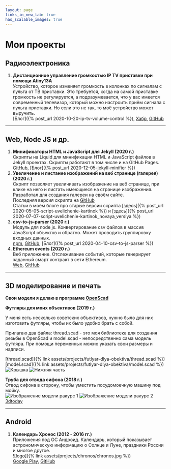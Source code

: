 ```yaml
---
layout: page
links_in_new_tab: true
has_scalable_images: true
---
```

# Мои проекты
## Радиоэлектроника
1. **Дистанционное управление громкостью IP TV приставки при помощи Atiny13A**  
Устройство, которое изменяет громкость в колонках по сигналам с пульта от ТВ приставки. Это требуется, когда на самой приставке громкость не регулируется, а подразумевается, что у вас имеется современный телевизор, который можно настроить приём сигнала с пульта приставки. Но если это не так, то моё устройство может выручить.  
[Блог]({% post_url 2020-10-20-ip-tv-volume-control %}), [Хабр](https://habr.com/ru/post/524592/), [GitHub](https://github.com/Mendeo/RostelekomSound)

---
## Web, Node JS и др.
1. **Минификаторы HTML и JavaScript для Jekyll (2020 г.)**  
Скрипты на Liquid для минификации HTML и JavaScript файлов в Jekyll проектах. Скрипты работают в том числе и на GitHub Pages.  
[GitHub](https://github.com/Mendeo/jekyll-minifier), [Блог]({% post_url 2020-12-05-jekyll-minifier %})  
1. **Увеличение и листание изображений на веб странице (галерея) (2020 г.)**  
Скрипт позволяет увеличивать изображение на веб странице, при клике на него и листать имеющиеся на странице изображения. Разработал для создания галереи на своём сайте.  
Последняя версия скрипта на [GitHub](https://github.com/Mendeo/image_enlarger)  
Статьи в моём блоге про старые версии скрипта [здесь]({% post_url 2020-05-05-script-uvelichenie-kartinok %}) и [здесь]({% post_url 2020-07-07-script-uvelichenie-kartinok_novaya_versiya %})  
1. **csv-to-js-parser (2020 г.)**  
Модуль для node js. Конвертирование csv файлов в массив JavaScript объектов и обратно. Может проводить группировку входных данных.  
[npm](https://www.npmjs.com/package/csv-to-js-parser), [GitHub](https://github.com/Mendeo/csv-to-js-parser), [Блог]({% post_url 2020-04-10-csv-to-js-parser %})  
1. **Ethereum events (2020 г.)**  
Веб приложение. Отслеживание событий, которые генерирует заданный смарт контракт в сети Ethereum.  
[Web](https://ethereum-events.com), [GitHub](https://github.com/Mendeo/ethereum-events)  

---
## 3D моделирование и печать
**Свои модели я делаю в программе [OpenScad](https://www.openscad.org)** 

**Футляры  для моих объективов (2019 г.)**

У меня есть несколько советских объективов, нужно было для них изготовить футляры, чтобы их было удобно брать с собой.

Прилагаю два файла: thread.scad - это моя библиотека для создания резьбы в OpenScad и model.scad - непосредственно сама модель футляра. При помощи переменных можно указать свои размеры и надписи.  

[thread.scad]({% link assets/projects/futlyar-dlya-obektiva/thread.scad %})  
[model.scad]({% link assets/projects/futlyar-dlya-obektiva/model.scad %})  
<img alt="Крышка" src-big="{% link assets/projects/futlyar-dlya-obektiva/Gelios44-2-up.png %}" src="{% link assets/projects/futlyar-dlya-obektiva/Gelios44-2-up_small.png %}">
<img alt="Нижняя часть" src-big="{% link assets/projects/futlyar-dlya-obektiva/Gelios44-2-down.png %}" src="{% link assets/projects/futlyar-dlya-obektiva/Gelios44-2-down_small.png %}">  

**Труба для отвода сифона (2018 г.)**  
Отвод сифона в сторону, чтобы уместить посудомоечную машину под мойку.  
<img alt="Изображение модели ракурс 1" src-big="{% link assets/projects/kitchen-sink-draining/KitchenSinkDraining1.png %}" src="{% link assets/projects/kitchen-sink-draining/KitchenSinkDraining1_small.png %}">
<img alt="Изображение модели ракурс 2" src-big="{% link assets/projects/kitchen-sink-draining/KitchenSinkDraining2.png %}" src="{% link assets/projects/kitchen-sink-draining/KitchenSinkDraining2_small.png %}">  
[3dtoday](https://3dtoday.ru/3d-models/for-home/kitchen/truba_dlya_otvoda_sifona)

---
## Android
1. **Календарь Хронос (2012 - 2016 гг.)**  
Приложения под ОС Андроид. Календарь, который показывает астрономическую информацию о Солнце и Луне, праздники России и многое другое.  
![logo]({% link assets/projects/chronos/chronos.jpg %})  
[Google Play](https://play.google.com/store/apps/details?id=ru.mendeo.chronos), [GitHub](https://github.com/Mendeo/Chronos)